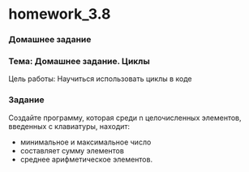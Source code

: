 # homework_3.8

### Домашнее задание

### Тема: Домашнее задание. Циклы

  Цель работы: Научиться использовать циклы в коде

### Задание

Создайте программу, которая среди n целочисленных элементов, введенных с клавиатуры, находит:

* минимальное и максимальное число
* составляет сумму элементов
* среднее арифметическое элементов.
